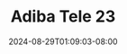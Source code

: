 --- 
title: "Adiba Tele 23"
description: "download   Adiba Tele 23      "
date: 2024-08-29T01:09:03-08:00
file_code: "8k1wlxearghz"
draft: false
cover: "56eo2xk2zx3eov6m.jpg"
tags: ["Adiba", "Tele", "bokep-indo", "bokep-viral", "bokep-ig"]
length: 325
fld_id: "1483867"
foldername: "Adiba"
categories: ["Adiba"]
views: 0
---